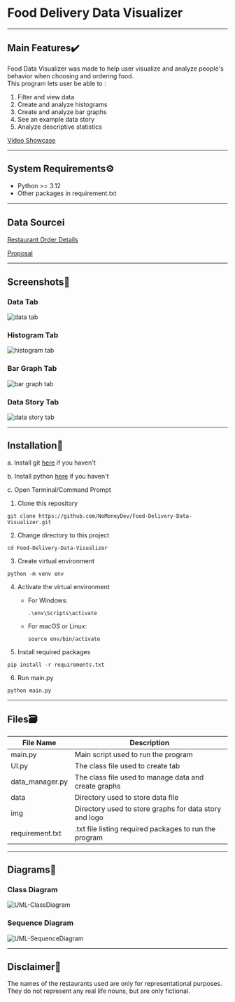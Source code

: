 # Food Delivery Data Visualizer

---

## Main Features✔️

Food Data Visualizer was made to help user visualize and analyze people's behavior when choosing and ordering food.<br>
This program lets user be able to : <br>
1. Filter and view data
2. Create and analyze histograms
3. Create and analyze bar graphs
4. See an example data story
5. Analyze descriptive statistics

[Video Showcase](https://drive.google.com/file/d/1bwQy6sm1df8CotGdv9zmI7uRFrgoxnEO/view?usp=sharing)

---

## System Requirements⚙️

* Python >= 3.12
* Other packages in requirement.txt

---

## Data Sourceℹ️

[Restaurant Order Details](https://www.kaggle.com/datasets/mohamedharris/restaurant-order-details)

[Proposal](https://docs.google.com/document/d/1saBdR1z_1J8v7o5Eu1hJuhFq35pFtAGzNEH_F-Dq998)

---

## Screenshots📸

### Data Tab
![data tab](screenshots/data.png)

### Histogram Tab
![histogram tab](screenshots/hist.png)

### Bar Graph Tab
![bar graph tab](screenshots/bar.png)

### Data Story Tab
![data story tab](screenshots/story.png)

---

## Installation🔧

a. Install git [here](https://git-scm.com/downloads) if you haven't

b. Install python [here](https://www.python.org/downloads/) if you haven't

c. Open Terminal/Command Prompt

1. Clone this repository
```
git clone https://github.com/NoMoneyDev/Food-Delivery-Data-Visualizer.git
```

2. Change directory to this project
```
cd Food-Delivery-Data-Visualizer
```

3. Create virtual environment
```
python -m venv env
```

4. Activate the virtual environment
   * For Windows:
        ```
        .\env\Scripts\activate
        ```
   * For macOS or Linux:
        ```
        source env/bin/activate
        ```

5. Install required packages
```
pip install -r requirements.txt
```

6. Run main.py
```
python main.py
```

---

## Files🗃️

| File Name       | Description                                            |
|-----------------|--------------------------------------------------------|
| main.py         | Main script used to run the program                    |
| UI.py           | The class file used to create tab                      |
| data_manager.py | The class file used to manage data and create graphs   |
| data            | Directory used to store data file                      |
| img             | Directory used to store graphs for data story and logo |
| requirement.txt | .txt file listing required packages to run the program |

---

## Diagrams📌

### Class Diagram

![UML-ClassDiagram](Diagrams/UML-ClassDiagram.png)

### Sequence Diagram

![UML-SequenceDiagram](Diagrams/UML-SequenceDiagram.png)

---

## Disclaimer🚨

The names of the restaurants used are only for representational purposes.<br>
They do not represent any real life nouns, but are only fictional.
